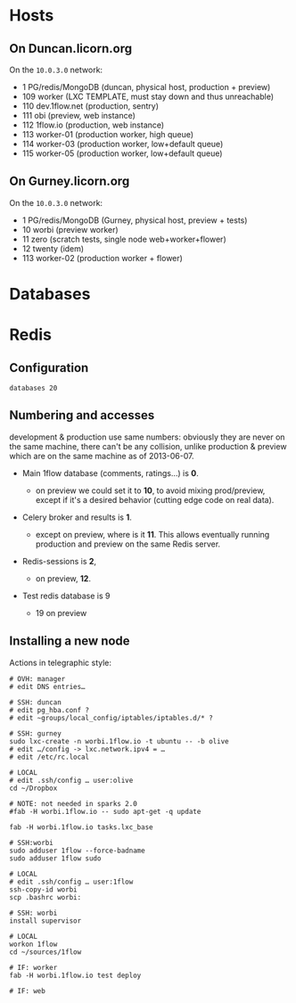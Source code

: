 
# Hosts

## On Duncan.licorn.org

On the `10.0.3.0` network:

- 1     PG/redis/MongoDB (duncan, physical host, production + preview)
- 109    worker (LXC TEMPLATE, must stay down and thus unreachable)
- 110    dev.1flow.net (production, sentry)
- 111    obi (preview, web instance)
- 112    1flow.io (production, web instance)
- 113    worker-01 (production worker, high queue)
- 114    worker-03 (production worker, low+default queue)
- 115    worker-05 (production worker, low+default queue)

## On Gurney.licorn.org

On the `10.0.3.0` network:

- 1     PG/redis/MongoDB (Gurney, physical host, preview + tests)
- 10    worbi (preview worker)
- 11    zero (scratch tests, single node web+worker+flower)
- 12    twenty (idem)
- 113    worker-02 (production worker + flower)

# Databases

# Redis

## Configuration

    databases 20

## Numbering and accesses

development & production use same numbers: obviously they are never on the same
machine, there can't be any collision, unlike production & preview which are
on the same machine as of 2013-06-07.

- Main 1flow database (comments, ratings…) is **0**.
    - on preview we could set it to **10**, to avoid mixing prod/preview, except
      if it's a desired behavior (cutting edge code on real data).

- Celery broker and results is **1**.
    - except on preview, where is it **11**. This allows eventually running production and preview on the same Redis server.

- Redis-sessions is **2**,
    - on preview, **12**.

- Test redis database is 9
    - 19 on preview


## Installing a new node

Actions in telegraphic style:

    # OVH: manager
    # edit DNS entries…

    # SSH: duncan
    # edit pg_hba.conf ?
    # edit ~groups/local_config/iptables/iptables.d/* ?

    # SSH: gurney
    sudo lxc-create -n worbi.1flow.io -t ubuntu -- -b olive
    # edit …/config -> lxc.network.ipv4 = …
    # edit /etc/rc.local

    # LOCAL
    # edit .ssh/config … user:olive
    cd ~/Dropbox

    # NOTE: not needed in sparks 2.0
    #fab -H worbi.1flow.io -- sudo apt-get -q update

    fab -H worbi.1flow.io tasks.lxc_base

    # SSH:worbi
    sudo adduser 1flow --force-badname
    sudo adduser 1flow sudo

    # LOCAL
    # edit .ssh/config … user:1flow
    ssh-copy-id worbi
    scp .bashrc worbi:

    # SSH: worbi
    install supervisor

    # LOCAL
    workon 1flow
    cd ~/sources/1flow

    # IF: worker
    fab -H worbi.1flow.io test deploy

    # IF: web
